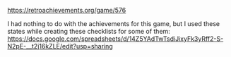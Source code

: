 https://retroachievements.org/game/576

I had nothing to do with the achievements for this game, but I used these states while creating these checklists for some of them:
https://docs.google.com/spreadsheets/d/14Z5YAdTwTsdiJixyFk3yRff2-S-N2pE-__t2j16kZLE/edit?usp=sharing